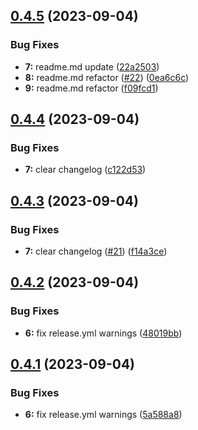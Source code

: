 ## [0.4.5](https://github.com/blocker147/demo_with_mave_actions/compare/v0.4.4...v0.4.5) (2023-09-04)


### Bug Fixes

* **7:** readme.md update ([22a2503](https://github.com/blocker147/demo_with_mave_actions/commit/22a25038cd1b26e8fdf199c132fa11a209a388d9))
* **8:** readme.md refactor ([#22](https://github.com/blocker147/demo_with_mave_actions/issues/22)) ([0ea6c6c](https://github.com/blocker147/demo_with_mave_actions/commit/0ea6c6c630be55e3b59d88d75bc1bcca5cac848f))
* **9:** readme.md refactor ([f09fcd1](https://github.com/blocker147/demo_with_mave_actions/commit/f09fcd17ddb3a778b3007f9801743c112227cf46))



## [0.4.4](https://github.com/blocker147/demo_with_mave_actions/compare/v0.4.3...v0.4.4) (2023-09-04)


### Bug Fixes

* **7:** clear changelog ([c122d53](https://github.com/blocker147/demo_with_mave_actions/commit/c122d530f3b6bd89ab6e601c8eb8c508da7cd562))



## [0.4.3](https://github.com/blocker147/demo_with_mave_actions/compare/v0.4.2...v0.4.3) (2023-09-04)


### Bug Fixes

* **7:** clear changelog ([#21](https://github.com/blocker147/demo_with_mave_actions/issues/21)) ([f14a3ce](https://github.com/blocker147/demo_with_mave_actions/commit/f14a3ce69ebea4261dc1ffc3cdf70eeb44eac250))



## [0.4.2](https://github.com/blocker147/demo_with_mave_actions/compare/v0.4.1...v0.4.2) (2023-09-04)


### Bug Fixes

* **6:** fix release.yml warnings ([48019bb](https://github.com/blocker147/demo_with_mave_actions/commit/48019bb5d34e9d44c2c7037fa34caa9183409fb6))



## [0.4.1](https://github.com/blocker147/demo_with_mave_actions/compare/v0.4.0...v0.4.1) (2023-09-04)


### Bug Fixes

* **6:** fix release.yml warnings ([5a588a8](https://github.com/blocker147/demo_with_mave_actions/commit/5a588a862f1b4ccba336f7025cf695971ac26fc1))



